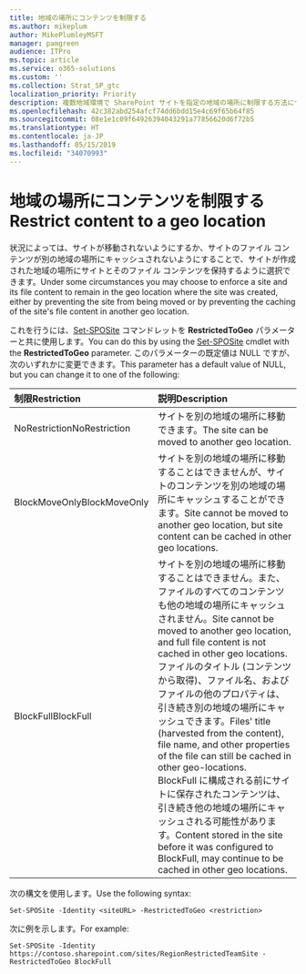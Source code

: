 ```yaml
---
title: 地域の場所にコンテンツを制限する
ms.author: mikeplum
author: MikePlumleyMSFT
manager: pamgreen
audience: ITPro
ms.topic: article
ms.service: o365-solutions
ms.custom: ''
ms.collection: Strat_SP_gtc
localization_priority: Priority
description: 複数地域環境で SharePoint サイトを指定の地域の場所に制限する方法について説明します。
ms.openlocfilehash: 42c382abd254afcf74dd6bdd15e4c69f65b64f85
ms.sourcegitcommit: 08e1e1c09f64926394043291a77856620d6f72b5
ms.translationtype: HT
ms.contentlocale: ja-JP
ms.lasthandoff: 05/15/2019
ms.locfileid: "34070993"
---
```

# <a name="restrict-content-to-a-geo-location"></a><span data-ttu-id="ad28c-103">地域の場所にコンテンツを制限する</span><span class="sxs-lookup"><span data-stu-id="ad28c-103">Restrict content to a geo location</span></span>

<span data-ttu-id="ad28c-104">状況によっては、サイトが移動されないようにするか、サイトのファイル コンテンツが別の地域の場所にキャッシュされないようにすることで、サイトが作成された地域の場所にサイトとそのファイル コンテンツを保持するように選択できます。</span><span class="sxs-lookup"><span data-stu-id="ad28c-104">Under some circumstances you may choose to enforce a site and its file content to remain in the geo location where the site was created, either by preventing the site from being moved or by preventing the caching of the site's file content in another geo location.</span></span>

<span data-ttu-id="ad28c-105">これを行うには、[Set-SPOSite](https://docs.microsoft.com/powershell/module/sharepoint-online/set-sposite) コマンドレットを **RestrictedToGeo** パラメーターと共に使用します。</span><span class="sxs-lookup"><span data-stu-id="ad28c-105">You can do this by using the [Set-SPOSite](https://docs.microsoft.com/powershell/module/sharepoint-online/set-sposite) cmdlet with the **RestrictedToGeo** parameter.</span></span> <span data-ttu-id="ad28c-106">このパラメーターの既定値は NULL ですが、次のいずれかに変更できます。</span><span class="sxs-lookup"><span data-stu-id="ad28c-106">This parameter has a default value of NULL, but you can change it to one of the following:</span></span>

|<span data-ttu-id="ad28c-107">制限</span><span class="sxs-lookup"><span data-stu-id="ad28c-107">Restriction</span></span>|<span data-ttu-id="ad28c-108">説明</span><span class="sxs-lookup"><span data-stu-id="ad28c-108">Description</span></span>|
|:----------|:----------|
|<span data-ttu-id="ad28c-109">NoRestriction</span><span class="sxs-lookup"><span data-stu-id="ad28c-109">NoRestriction</span></span>|<span data-ttu-id="ad28c-110">サイトを別の地域の場所に移動できます。</span><span class="sxs-lookup"><span data-stu-id="ad28c-110">The site can be moved to another geo location.</span></span>|
|<span data-ttu-id="ad28c-111">BlockMoveOnly</span><span class="sxs-lookup"><span data-stu-id="ad28c-111">BlockMoveOnly</span></span>|<span data-ttu-id="ad28c-112">サイトを別の地域の場所に移動することはできませんが、サイトのコンテンツを別の地域の場所にキャッシュすることができます。</span><span class="sxs-lookup"><span data-stu-id="ad28c-112">Site cannot be moved to another geo location, but site content can be cached in other geo locations.</span></span>|
|<span data-ttu-id="ad28c-113">BlockFull</span><span class="sxs-lookup"><span data-stu-id="ad28c-113">BlockFull</span></span>|<span data-ttu-id="ad28c-114">サイトを別の地域の場所に移動することはできません。また、ファイルのすべてのコンテンツも他の地域の場所にキャッシュされません。</span><span class="sxs-lookup"><span data-stu-id="ad28c-114">Site cannot be moved to another geo location, and full file content is not cached in other geo locations.</span></span> <span data-ttu-id="ad28c-115">ファイルのタイトル (コンテンツから取得)、ファイル名、およびファイルの他のプロパティは、引き続き別の地域の場所にキャッシュできます。</span><span class="sxs-lookup"><span data-stu-id="ad28c-115">Files' title (harvested from the content), file name, and other properties of the file can still be cached in other geo-locations.</span></span><br><span data-ttu-id="ad28c-116">BlockFull に構成される前にサイトに保存されたコンテンツは、引き続き他の地域の場所にキャッシュされる可能性があります。</span><span class="sxs-lookup"><span data-stu-id="ad28c-116">Content stored in the site before it was configured to BlockFull, may continue to be cached in other geo locations.</span></span>|

<span data-ttu-id="ad28c-117">次の構文を使用します。</span><span class="sxs-lookup"><span data-stu-id="ad28c-117">Use the following syntax:</span></span>

`Set-SPOSite -Identity <siteURL> -RestrictedToGeo <restriction>`

<span data-ttu-id="ad28c-118">次に例を示します。</span><span class="sxs-lookup"><span data-stu-id="ad28c-118">For example:</span></span>

`Set-SPOSite -Identity https://contoso.sharepoint.com/sites/RegionRestrictedTeamSite -RestrictedToGeo BlockFull`
